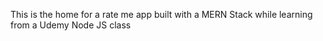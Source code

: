 This is the home for a rate me app built with a MERN Stack while learning from a Udemy Node JS class
